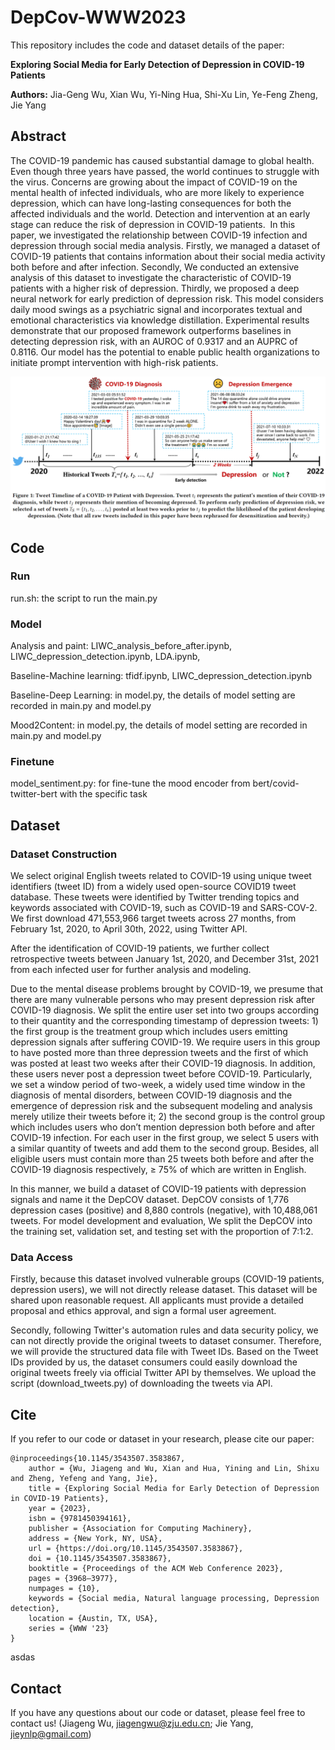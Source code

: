 # DepCov-WWW2023

This repository includes the code and dataset details of the paper:

**Exploring Social Media for Early Detection of Depression in COVID-19 Patients**

**Authors:** Jia-Geng Wu, Xian Wu, Yi-Ning Hua, Shi-Xu Lin, Ye-Feng Zheng, Jie Yang

## Abstract

The COVID-19 pandemic has caused substantial damage to global health. Even though three years have passed, the world continues to struggle with the virus. Concerns are growing about the impact of COVID-19 on the mental health of infected individuals, who are more likely to experience depression, which can have long-lasting consequences for both the affected individuals and the world. Detection and intervention at an early stage can reduce the risk of depression in COVID-19 patients. 
In this paper, we investigated the relationship between COVID-19 infection and depression through social media analysis. Firstly, we managed a dataset of COVID-19 patients that contains information about their social media activity both before and after infection. Secondly, We conducted an extensive analysis of this dataset to investigate the characteristic of COVID-19 patients with a higher risk of depression. Thirdly, we proposed a deep neural network for early prediction of depression risk. This model considers daily mood swings as a psychiatric signal and incorporates textual and emotional characteristics via knowledge distillation. Experimental results demonstrate that our proposed framework outperforms baselines in detecting depression risk, with an AUROC of 0.9317 and an AUPRC of 0.8116. Our model has the potential to enable public health organizations to initiate prompt intervention with high-risk patients.

![1683037839058](image/README/1683037839058.png)

## Code

### Run

run.sh: the script to run the main.py

### Model

Analysis and paint: LIWC_analysis_before_after.ipynb, LIWC_depression_detection.ipynb, LDA.ipynb,

Baseline-Machine learning: tfidf.ipynb, LIWC_depression_detection.ipynb

Baseline-Deep Learning: in model.py, the details of model setting are recorded in main.py and model.py

Mood2Content: in model.py, the details of model setting are recorded in main.py and model.py

### Finetune

model_sentiment.py: for fine-tune the mood encoder from bert/covid-twitter-bert with the specific task

## Dataset

### Dataset Construction

We select original English tweets related to COVID-19 using unique tweet identifiers (tweet ID) from a widely used open-source COVID19 tweet database. These tweets were identified by Twitter trending topics and keywords associated with COVID-19, such as COVID-19 and SARS-COV-2. We first download 471,553,966 target tweets across 27 months, from February 1st, 2020, to April 30th, 2022, using Twitter API.


After the identification of COVID-19 patients, we further collect retrospective tweets between January 1st, 2020, and December 31st, 2021 from each infected user for further analysis and modeling.


Due to the mental disease problems brought by COVID-19, we presume that there are many vulnerable persons who may present depression risk after COVID-19 diagnosis. We split the entire user set into two groups according to their quantity and the corresponding timestamp of depression tweets: 1) the first group is the treatment group which includes users emitting depression signals after suffering COVID-19. We require users in this group to have posted more than three depression tweets and the first of which was posted at least two weeks after their COVID-19 diagnosis. In addition, these users never post a depression tweet before COVID-19. Particularly, we set a window period of two-week, a widely used time window in the diagnosis of mental disorders, between COVID-19 diagnosis and the emergence of depression risk and the subsequent modeling and analysis merely utilize their tweets before it; 2) the second group is the control group which includes users who don’t mention depression both before and after COVID-19 infection. For each user in the first group, we select 5 users with a similar quantity of tweets and add them to the second group. Besides, all eligible users must contain more than 25 tweets both before and after the COVID-19 diagnosis respectively, ≥ 75% of which are written in English.


In this manner, we build a dataset of COVID-19 patients with depression signals and name it the DepCOV dataset. DepCOV consists of 1,776 depression cases (positive) and 8,880 controls (negative), with 10,488,061 tweets. For model development and evaluation, We split the DepCOV into the training set, validation set, and testing set with the proportion of 7:1:2.

### **Data Access**

Firstly, because this dataset involved vulnerable groups (COVID-19 patients, depression users), we will not directly release dataset. This dataset will be shared upon reasonable request. All applicants must provide a detailed proposal and ethics approval, and sign a formal user agreement. 

Secondly, following Twitter's automation rules and data security policy, we can not directly provide the original tweets to dataset consumer. Therefore, we will provide the structured data file with Tweet IDs. Based on the Tweet IDs provided by us, the dataset consumers could easily download the original tweets freely via official Twitter API by themselves. We upload the script (download_tweets.py) of downloading the tweets via API. 

## Cite

If you refer to our code or dataset in your research, please cite our paper:

```
@inproceedings{10.1145/3543507.3583867,
	author = {Wu, Jiageng and Wu, Xian and Hua, Yining and Lin, Shixu and Zheng, Yefeng and Yang, Jie},
	title = {Exploring Social Media for Early Detection of Depression in COVID-19 Patients},
	year = {2023},
	isbn = {9781450394161},
	publisher = {Association for Computing Machinery},
	address = {New York, NY, USA},
	url = {https://doi.org/10.1145/3543507.3583867},
	doi = {10.1145/3543507.3583867},
	booktitle = {Proceedings of the ACM Web Conference 2023},
	pages = {3968–3977},
	numpages = {10},
	keywords = {Social media, Natural language processing, Depression detection},
	location = {Austin, TX, USA},
	series = {WWW '23}
}
```

asdas

## Contact

If you have any questions about our code or dataset, please feel free to contact us! (Jiageng Wu, [jiagengwu@zju.edu.cn](jiagengwu@zju.edu.cn); Jie Yang, [jieynlp@gmail.com](mailto:jieynlp@gmail.com))
